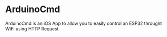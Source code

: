 # ArduinoCmd
ArduinoCmd is an iOS App to allow you to easily control an ESP32 throught WiFi using HTTP Request


